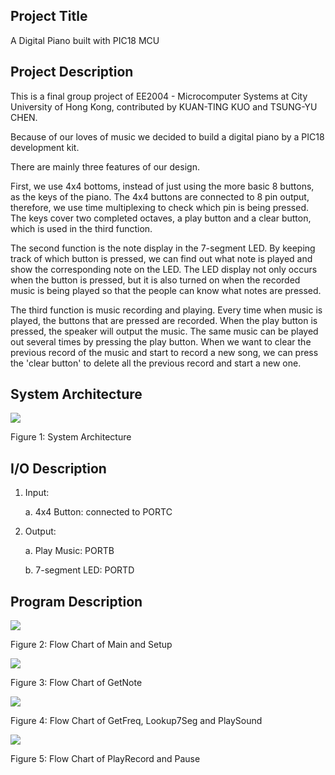 ## Project Title

A Digital Piano built with PIC18 MCU

## Project Description

This is a final group project of EE2004 - Microcomputer Systems at City University of Hong Kong, contributed by KUAN-TING KUO and TSUNG-YU CHEN.

Because of our loves of music we decided to build a digital piano by a PIC18 development kit.

There are mainly three features of our design.

First, we use 4x4 bottoms, instead of just using the more basic 8
buttons, as the keys of the piano. The 4x4 buttons are connected to 8
pin output, therefore, we use time multiplexing to check which pin is
being pressed. The keys cover two completed octaves, a play button and a
clear button, which is used in the third function.

The second function is the note display in the 7-segment LED. By keeping
track of which button is pressed, we can find out what note is played
and show the corresponding note on the LED. The LED display not only
occurs when the button is pressed, but it is also turned on when the
recorded music is being played so that the people can know what notes
are pressed.

The third function is music recording and playing. Every time when music
is played, the buttons that are pressed are recorded. When the play
button is pressed, the speaker will output the music. The same music can
be played out several times by pressing the play button. When we want to
clear the previous record of the music and start to record a new song,
we can press the 'clear button' to delete all the previous record and
start a new one.

## System Architecture

![](image/figure1.png)

Figure 1: System Architecture

## I/O Description

1.  Input:

    a.  4x4 Button: connected to PORTC

2.  Output:

    a.  Play Music: PORTB

    b.  7-segment LED: PORTD

## Program Description

![](image/figure2.png)

Figure 2: Flow Chart of Main and Setup

![](image/figure3.png)

Figure 3: Flow Chart of GetNote

![](image/figure4.png)

Figure 4: Flow Chart of GetFreq, Lookup7Seg and PlaySound

![](image/figure5.png)

Figure 5: Flow Chart of PlayRecord and Pause

